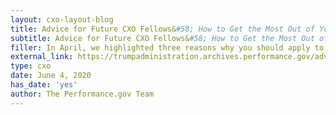 ```yaml
---
layout: cxo-layout-blog
title: Advice for Future CXO Fellows&#58; How to Get the Most Out of Your Fellowship Year
subtitle: Advice for Future CXO Fellows&#58; How to Get the Most Out of Your Fellowship Year
filler: In April, we highlighted three reasons why you should apply to the CXO Fellowship Program&#58;  professional development, networking opportunities, and career growth. Check out this post full of great advice from both current fellows and program alumni.
external_link: https://trumpadministration.archives.performance.gov/advice-for-future-cxo-fellows/ 
type: cxo
date: June 4, 2020
has_date: 'yes'
author: The Performance.gov Team
---
```


